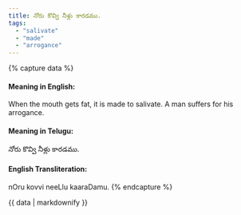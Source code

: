 ```yaml
---
title: నోరు కొవ్వి నీళ్లు కారడము.
tags:
  - "salivate"
  - "made"
  - "arrogance"
---
```


{% capture data %}
#### Meaning in English:
When the mouth gets fat, it is made to salivate.
A man suffers for his arrogance.

#### Meaning in Telugu:
నోరు కొవ్వి నీళ్లు కారడము.

#### English Transliteration:
nOru kovvi neeLlu kaaraDamu.
{% endcapture %}

{{ data | markdownify }}

